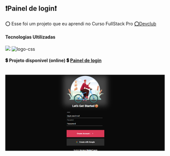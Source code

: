 
<h1 aling="center">
<h2>❗Painel de login❗ </h2>
</h1>
<p>	⭕ Esse foi um projeto que eu aprendi no Curso FullStack Pro  <a href="[https://aulas.devclub.com.br/m/courses?showcase=2(https://rodolfomori.com.br/)/">	⭕Devclub</a></>

<h4>Tecnologias Ultilizadas</h4>
 <img  align-items="center" height="15"padding="10" top="10" src="https://img.shields.io/badge/HTML5-E34F26?style=for-the-badge&logo=html5&logoColor=white alt="logo-html" />
 <img  align-items="center" height="15" src="https://img.shields.io/badge/CSS3-1572B6?style=for-the-badge&logo=css3&logoColor=white" alt="logo-css" />
 
 <h4>💲  Projeto disponivel (online) 💲 <a href="https://shiny-stroopwafel-d6cc22.netlify.app/"💲 >Painel de login</a></h4>
 <br>
<img src="https://github.com/zenaldo-oliveira/panel-de-login/blob/main/imagem.lconectada.png?raw=true" alt="img-logo-pc"/>

